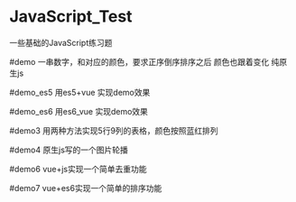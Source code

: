 # JavaScript_Test
一些基础的JavaScript练习题

#demo
一串数字，和对应的颜色，要求正序倒序排序之后 颜色也跟着变化
纯原生js

#demo_es5
用es5+vue 实现demo效果

#demo_es6
用es6_vue 实现demo效果

#demo3
用两种方法实现5行9列的表格，颜色按照蓝红排列

#demo4
原生js写的一个图片轮播

#demo6
vue+js实现一个简单去重功能

#demo7
vue+es6实现一个简单的排序功能
